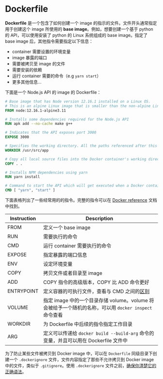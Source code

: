 # Dockerfile

**Dockerfile** 是一个包含了如何创建一个 image 的指示的文件。文件开头通常指定用于创建这个 image 所使用的 **base image**。例如，想要创建一个基于 python 的 API，可以使用安装了 python 的 Linux 系统组成的 base image。指定了 base image 后，其他指令需要指定以下信息：

- container 需要设置的环境变量
- image 暴露的端口
- 需要被拷贝至 image 的文件
- 需要安装的依赖
- 运行 container 需要的命令（e.g `yarn start`）
- 更多其他信息...

下面是一个 Node.js API 的 image 的 Dockerfile：

```dockerfile
# Base image that has Node version 12.16.1 installed on a Linux OS.
# This is an alpine Linux image that is smaller than the non-alpine Linux equivalent images.
FROM node:12.16.1-alpine3.11

# Installs some dependencies required for the Node.js API
RUN apk add --no-cache make g++

# Indicates that the API exposes port 3000
EXPOSE 3000

# Specifies the working directory. All the paths referenced after this point will be relative to this directory.
WORKDIR /usr/src/app

# Copy all local source files into the Docker container's working directory
COPY . .

# Installs NPM dependencies using yarn
RUN yarn install

# Command to start the API which will get executed when a Docker container using this image is started.
CMD [ "yarn", "start" ]
```

下面表格列出了一些经常用的的指令。完整的指令可以在 [Docker reference](https://docs.docker.com/engine/reference/builder/) 文档中找到。

| Instruction | Description |
| ----------- | ----------- |
| FROM      | 定义一个 base image |
| RUN   | 需要执行的命令 |
| CMD | 运行 container 需要执行的命令|
| EXPOSE | 指定暴露的端口信息 |
| ENV | 设定环境变量 |
| COPY | 拷贝文件或者目录至 image |
| ADD | COPY 指令的高级版本，COPY 比 ADD 命令更好 |
| ENTRYPOINT | 定义容器的可执行文件，查看与 CMD 之间的[区别](https://phoenixnap.com/kb/docker-cmd-vs-entrypoint)|
| VOLUME | 指定 image 中的一个目录存储 volume。volume 将会被给予一个随机的名称，可以用 `docker inspect` 命令查看 |
| WORKDIR | 为 Dockerfile 中后续的指令指定工作目录 |
| ARG | 定义可以传递给 `docker build --build-arg` 命令的变量，并且可以用在 Dockerfile 文件中 |

为了防止某些文件被拷贝到 Docker image 中，可以在 `Dockerfile` 同级目录下创建一个 `.dockerignore` 文件，文件内容指定了那些不允许拷贝到 Docker image 中的文件，类似于 `.gitignore`。使用 `.dockerignore` 文件之前，[确保你清楚它的正确语法](https://docs.docker.com/engine/reference/builder/#dockerignore-file)。
